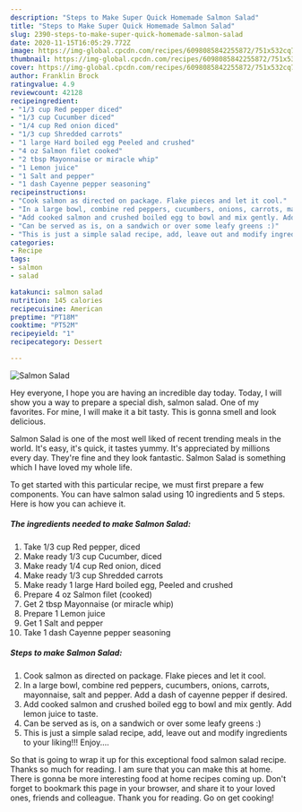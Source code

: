 ```yaml
---
description: "Steps to Make Super Quick Homemade Salmon Salad"
title: "Steps to Make Super Quick Homemade Salmon Salad"
slug: 2390-steps-to-make-super-quick-homemade-salmon-salad
date: 2020-11-15T16:05:29.772Z
image: https://img-global.cpcdn.com/recipes/6098085842255872/751x532cq70/salmon-salad-recipe-main-photo.jpg
thumbnail: https://img-global.cpcdn.com/recipes/6098085842255872/751x532cq70/salmon-salad-recipe-main-photo.jpg
cover: https://img-global.cpcdn.com/recipes/6098085842255872/751x532cq70/salmon-salad-recipe-main-photo.jpg
author: Franklin Brock
ratingvalue: 4.9
reviewcount: 42128
recipeingredient:
- "1/3 cup Red pepper diced"
- "1/3 cup Cucumber diced"
- "1/4 cup Red onion diced"
- "1/3 cup Shredded carrots"
- "1 large Hard boiled egg Peeled and crushed"
- "4 oz Salmon filet cooked"
- "2 tbsp Mayonnaise or miracle whip"
- "1 Lemon juice"
- "1 Salt and pepper"
- "1 dash Cayenne pepper seasoning"
recipeinstructions:
- "Cook salmon as directed on package. Flake pieces and let it cool."
- "In a large bowl, combine red peppers, cucumbers, onions, carrots, mayonnaise, salt and pepper. Add a dash of cayenne pepper if desired."
- "Add cooked salmon and crushed boiled egg to bowl and mix gently. Add lemon juice to taste."
- "Can be served as is, on a sandwich or over some leafy greens :)"
- "This is just a simple salad recipe, add, leave out and modify ingredients to your liking!!! Enjoy...."
categories:
- Recipe
tags:
- salmon
- salad

katakunci: salmon salad 
nutrition: 145 calories
recipecuisine: American
preptime: "PT18M"
cooktime: "PT52M"
recipeyield: "1"
recipecategory: Dessert

---
```



![Salmon Salad](https://img-global.cpcdn.com/recipes/6098085842255872/751x532cq70/salmon-salad-recipe-main-photo.jpg)

Hey everyone, I hope you are having an incredible day today. Today, I will show you a way to prepare a special dish, salmon salad. One of my favorites. For mine, I will make it a bit tasty. This is gonna smell and look delicious.



Salmon Salad is one of the most well liked of recent trending meals in the world. It's easy, it's quick, it tastes yummy. It's appreciated by millions every day. They're fine and they look fantastic. Salmon Salad is something which I have loved my whole life.


To get started with this particular recipe, we must first prepare a few components. You can have salmon salad using 10 ingredients and 5 steps. Here is how you can achieve it.

<!--inarticleads1-->

##### The ingredients needed to make Salmon Salad:

1. Take 1/3 cup Red pepper, diced
1. Make ready 1/3 cup Cucumber, diced
1. Make ready 1/4 cup Red onion, diced
1. Make ready 1/3 cup Shredded carrots
1. Make ready 1 large Hard boiled egg, Peeled and crushed
1. Prepare 4 oz Salmon filet (cooked)
1. Get 2 tbsp Mayonnaise (or miracle whip)
1. Prepare 1 Lemon juice
1. Get 1 Salt and pepper
1. Take 1 dash Cayenne pepper seasoning




<!--inarticleads2-->

##### Steps to make Salmon Salad:

1. Cook salmon as directed on package. Flake pieces and let it cool.
1. In a large bowl, combine red peppers, cucumbers, onions, carrots, mayonnaise, salt and pepper. Add a dash of cayenne pepper if desired.
1. Add cooked salmon and crushed boiled egg to bowl and mix gently. Add lemon juice to taste.
1. Can be served as is, on a sandwich or over some leafy greens :)
1. This is just a simple salad recipe, add, leave out and modify ingredients to your liking!!! Enjoy....




So that is going to wrap it up for this exceptional food salmon salad recipe. Thanks so much for reading. I am sure that you can make this at home. There is gonna be more interesting food at home recipes coming up. Don't forget to bookmark this page in your browser, and share it to your loved ones, friends and colleague. Thank you for reading. Go on get cooking!
